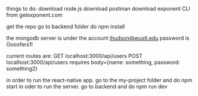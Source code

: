 things to do:
download node.js
download postman
download exponent CLI from getexponent.com

get the repo
go to backend folder
do npm install

the mongodb server is under the account ihudson@wustl.edu password is Oooofers1!

current routes are:
GET localhost:3000/api/users
POST localhost:3000/api/users
	requires body={name: something, password: something2}
	
in order to run the react-native app. go to the my-project folder and do npm start
in oder to run the server. go to backend and do npm run dev
